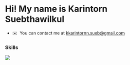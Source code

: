 Hi! My name is Karintorn Suebthawilkul
===============================================================================================================================================

* ✉️  You can contact me at [kkarintornn.sueb@gmail.com](mailto:kkarintornn.sueb@gmail.com)

### Skills


<p align="left">

<a href="https://skillicons.dev"><img src="https://skillicons.dev/icons?i=git,azure,c,python,vim,flask," /></a>

</p>





